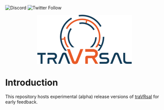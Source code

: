 ![Discord](https://img.shields.io/discord/653315487437946880)
![Twitter Follow](https://img.shields.io/twitter/follow/traVRsal_Robert?style=flat-square)

<p align="center">
  <img src="Images/travrsal-300.png">
</p>

# Introduction

This repository hosts experimental (alpha) release versions of [traVRsal](https://github.com/WetzoldStudios/traVRsal) for early feedback.
